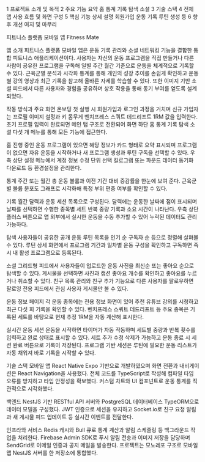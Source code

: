 1 프로젝트 소개 및 목적
2 주요 기능 요약 홈 통계 기록 탐색 소셜
3 기술 스택
4 전체 앱 사용 흐름 및 화면 구성
5 핵심 기능 상세 설명 회원가입 운동 기록 루틴 생성 등
6 향후 개선 여지 및 마무리

피트니스 플랫폼 모바일 앱 Fitness Mate

앱 소개
피트니스 플랫폼 모바일 앱은 운동 기록 관리와 소셜 네트워킹 기능을 결합한 통합 피트니스 애플리케이션이다. 사용자는 자신의 운동 프로그램을 직접 만들거나 다른 사람이 공유한 프로그램을 구독해 일별 주간 월간 기준으로 운동을 체계적으로 기록할 수 있다. 근육군별 분석과 시각화 통계를 통해 개인의 성장 추이를 손쉽게 확인하고 운동별 강의 영상과 최근 기록을 참고해 올바른 자세를 학습할 수 있다. 또한 이미지 기반 소셜 피드에서 다른 사용자와 경험을 공유하며 상호 작용을 통해 동기 부여를 얻도록 설계되었다.

작동 방식과 주요 화면
온보딩
첫 실행 시 회원가입과 로그인 과정을 거치며 신규 가입자는 프로필 이미지 설정과 키 몸무게 벤치프레스 스쿼트 데드리프트 1RM 값을 입력한다. 초기 프로필 입력이 완료되면 메인 탭 구조로 전환되어 화면 하단 홈 통계 기록 탐색 소셜 다섯 개 메뉴를 통해 모든 기능에 접근한다.

홈
진행 중인 운동 프로그램이 있으면 해당 정보가 카드 형태로 요약 표시되며 프로그램이 없으면 자유 운동을 시작하거나 새 프로그램 생성과 루틴 구독을 선택할 수 있다. 우측 상단 설정 메뉴에서 계정 정보 수정 단위 선택 킬로그램 또는 파운드 데이터 동기화 다운로드 등 환경설정을 관리한다.

통계
주간 또는 월간 총 운동 볼륨과 이전 기간 대비 증감률을 한눈에 보여 준다. 근육군별 볼륨 분포도 그래프로 시각화해 특정 부위 편중 여부를 확인할 수 있다.

기록
월간 달력과 운동 세션 목록으로 구성된다. 달력에는 운동한 날짜에 점이 표시되며 날짜를 선택하면 수행한 종목별 세트 반복 중량 기록과 소요 시간이 나타난다. 우측 상단 플러스 버튼으로 앱 외부에서 실시한 운동을 수동 추가할 수 있어 누락된 데이터도 관리 가능하다.

탐색
사용자들이 공유한 공개 운동 루틴 목록을 인기 순 구독자 순 등으로 정렬해 살펴볼 수 있다. 루틴 상세 화면에서 프로그램 기간과 일차별 운동 구성을 확인하고 구독하면 즉시 내 활성 프로그램으로 등록된다.

소셜
그리드형 피드에서 사용자들이 업로드한 운동 사진을 최신순 또는 좋아요 순으로 탐색할 수 있다. 게시물을 선택하면 사진과 캡션 좋아요 개수를 확인하고 좋아요를 누르거나 취소할 수 있다. 친구 목록 관리와 친구 추가 기능으로 다른 사용자를 팔로우하면 팔로잉 전용 피드에서 관심 사용자 게시물만 볼 수 있다.

운동 정보 페이지
각 운동 종목에는 전용 정보 화면이 있어 추천 유튜브 강의를 시청하고 최근 다섯 회 기록을 확인할 수 있다. 벤치프레스 스쿼트 데드리프트 등 주요 종목은 기록된 세트를 바탕으로 현재 추정 1RM을 자동 계산해 표시한다.

실시간 운동 세션
운동을 시작하면 타이머가 자동 작동하며 세트별 중량과 반복 횟수를 입력하고 완료 상태로 표시할 수 있다. 세트 추가 수정 삭제가 가능하고 운동 종료 시 세션 완료 버튼으로 기록이 저장된다. 프로그램 기반 세션은 루틴에 필요한 운동 리스트가 자동 채워져 바로 기록을 시작할 수 있다.

기술 스택
모바일 앱
React Native Expo 기반으로 개발하였으며 화면 전환과 내비게이션은 React Navigation을 사용했다. 전체 코드를 TypeScript로 작성해 컴파일 타임 오류를 방지하고 타입 안정성을 확보했다. 커스텀 차트와 UI 컴포넌트로 운동 통계를 직관적으로 시각화했다.

백엔드
NestJS 기반 RESTful API 서버와 PostgreSQL 데이터베이스 TypeORM으로 데이터 모델을 구성했다. JWT 인증으로 세션을 유지하고 Socket.io로 친구 요청 알림과 새 게시물 피드 업데이트 등 실시간 이벤트를 전달한다.

인프라와 서비스
Redis 캐시와 Bull 큐로 통계 계산과 알림 스케줄링 등 백그라운드 작업을 처리한다. Firebase Admin SDK로 푸시 알림 전송과 이미지 저장을 담당하며 SendGrid로 이메일 인증과 공지 메일을 발송한다. 프로젝트는 모노레포 구조로 모바일 앱 NestJS 서버를 한 저장소에 통합했다.

